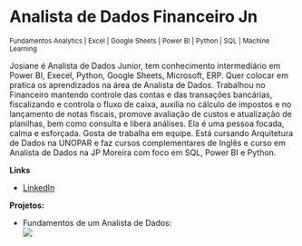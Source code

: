 # Analista de Dados Financeiro Jn 
<sub> Fundamentos Analytics | Excel | Google Sheets | Power BI | Python | SQL | Machine Learning </sub>

Josiane é Analista de Dados Junior, tem conhecimento intermediário em Power BI, Execel, Python, Google Sheets, Microsoft, ERP. 
Quer colocar em pratica os aprendizados na área de Analista de Dados.
Trabalhou no Financeiro mantendo controle das contas e das transações bancárias, fiscalizando e controla o fluxo de caixa, auxilia no cálculo de impostos e no lançamento de notas fiscais, promove avaliação de custos e atualização de planilhas, bem como consulta e libera análises.
Ela é uma pessoa focada, calma e esforçada. Gosta de trabalha em equipe.
Está cursando Arquitetura de Dados na UNOPAR e faz cursos complementares de Inglês e curso em Analista de Dados na JP Moreira com foco em SQL, Power BI e Python.

**Links**
* [LinkedIn](https://www.linkedin.com/in/josianelqlima) 

**Projetos:**
* Fundamentos de um Analista de Dados: 
<br>[![](https://skillicons.dev/icons?i=html,excel,sql,powerbi,sheets,python)]()
